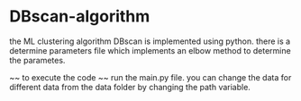 # DBscan-algorithm
the ML clustering algorithm DBscan is implemented using python.
there is a determine parameters file which implements an elbow method to determine the parametes.

~~ to execute the code ~~ run the main.py file. you can change the data for different
data from the data folder by changing the path variable.
